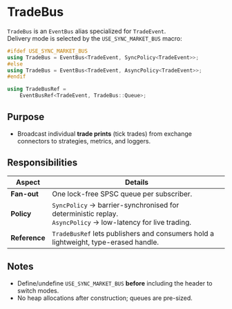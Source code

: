 # TradeBus

`TradeBus` is an `EventBus` alias specialized for `TradeEvent`.  
Delivery mode is selected by the `USE_SYNC_MARKET_BUS` macro:

~~~cpp
#ifdef USE_SYNC_MARKET_BUS
using TradeBus = EventBus<TradeEvent, SyncPolicy<TradeEvent>>;
#else
using TradeBus = EventBus<TradeEvent, AsyncPolicy<TradeEvent>>;
#endif

using TradeBusRef =
    EventBusRef<TradeEvent, TradeBus::Queue>;
~~~

## Purpose
* Broadcast individual **trade prints** (tick trades) from exchange connectors
  to strategies, metrics, and loggers.

## Responsibilities
| Aspect        | Details                                                         |
|---------------|-----------------------------------------------------------------|
| **Fan-out**   | One lock-free SPSC queue per subscriber.                        |
| **Policy**    | `SyncPolicy` → barrier-synchronised for deterministic replay.<br>`AsyncPolicy` → low-latency for live trading. |
| **Reference** | `TradeBusRef` lets publishers and consumers hold a lightweight, type-erased handle. |

## Notes
* Define/undefine `USE_SYNC_MARKET_BUS` **before** including the header to switch modes.
* No heap allocations after construction; queues are pre-sized.
